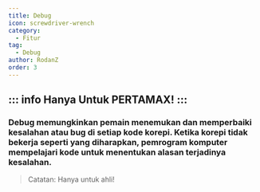 ```yaml
---
title: Debug
icon: screwdriver-wrench
category:
  - Fitur
tag:
  - Debug
author: RodanZ
order: 3
---
```

::: info Hanya Untuk PERTAMAX!
:::
---
### Debug memungkinkan pemain menemukan dan memperbaiki kesalahan atau bug di setiap kode korepi. Ketika korepi tidak bekerja seperti yang diharapkan, pemrogram komputer mempelajari kode untuk menentukan alasan terjadinya kesalahan.
> Catatan: Hanya untuk ahli!